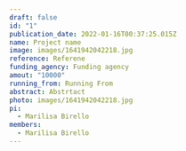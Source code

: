 ```yaml
---
draft: false
id: "1"
publication_date: 2022-01-16T00:37:25.015Z
name: Project name
image: images/1641942042218.jpg
reference: Referene
funding_agency: Funding agency
amout: "10000"
running_from: Running From
abstract: Abstrtact
photo: images/1641942042218.jpg
pi:
  - Marilisa Birello
members:
  - Marilisa Birello
---
```

